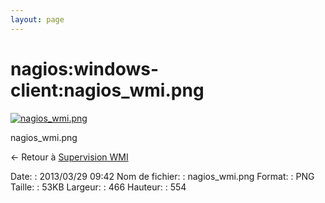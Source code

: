 ```yaml
---
layout: page
---
```


nagios:windows-client:nagios\_wmi.png
=====================================

[![nagios\_wmi.png](../..//assets/media/nagios/windows-client/nagios_wmi.png@cache=&w=466&h=554 "nagios_wmi.png")](../..//assets/media/nagios/windows-client/nagios_wmi.png@cache= "Afficher le fichier original")

nagios\_wmi.png

← Retour à [Supervision
WMI](../../../nagios/windows-client/superivision-wmi.html "nagios:windows-client:superivision-wmi")

Date:
:   2013/03/29 09:42
Nom de fichier:
:   nagios\_wmi.png
Format:
:   PNG
Taille:
:   53KB
Largeur:
:   466
Hauteur:
:   554

